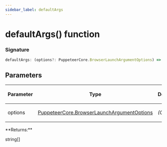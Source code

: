 ```yaml
---
sidebar_label: defaultArgs
---
```


# defaultArgs() function

### Signature

```typescript
defaultArgs: (options?: PuppeteerCore.BrowserLaunchArgumentOptions) => string[]
```

## Parameters

<table><thead><tr><th>

Parameter

</th><th>

Type

</th><th>

Description

</th></tr></thead>
<tbody><tr><td>

options

</td><td>

[PuppeteerCore.BrowserLaunchArgumentOptions](./puppeteer.browserlaunchargumentoptions.md)

</td><td>

_(Optional)_

</td></tr>
</tbody></table>
**Returns:**

string\[\]
